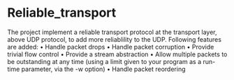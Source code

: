 # Reliable_transport

The project implement a reliable transport protocol at the transport layer, above UDP protocol, to add more reliablility to the UDP. Following 
features are added: 
• Handle packet drops
• Handle packet corruption
• Provide trivial flow control
• Provide a stream abstraction
• Allow multiple packets to be outstanding at any time (using a limit given to your program as a run-time parameter, via the -w option)
• Handle packet reordering
